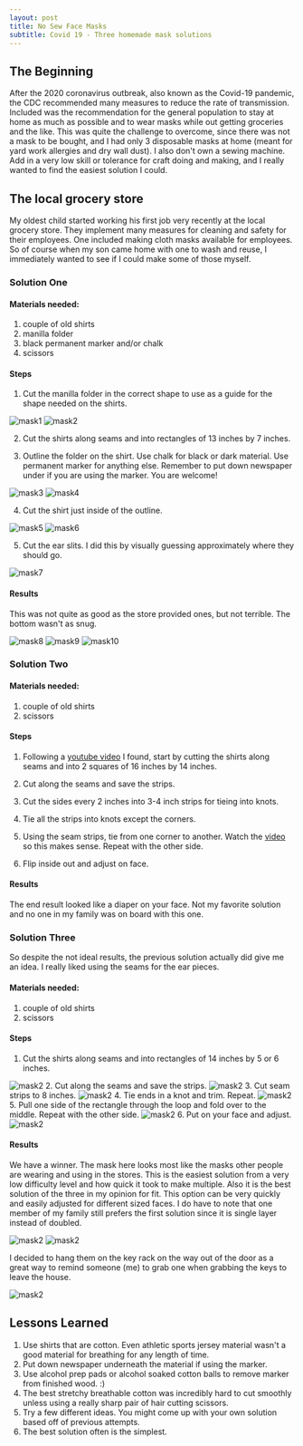 ```yaml
---
layout: post
title: No Sew Face Masks
subtitle: Covid 19 - Three homemade mask solutions
---
```


## The Beginning

After the 2020 coronavirus outbreak, also known as the Covid-19 pandemic, the CDC recommended many measures to reduce the rate of transmission. Included was the recommendation for the general population to stay at home as much as possible and to wear masks while out getting groceries and the like. This was quite the challenge to overcome, since there was not a mask to be bought, and I had only 3 disposable masks at home (meant for yard work allergies and dry wall dust). I also don't own a sewing machine. Add in a very low skill or tolerance for craft doing and making, and I really wanted to find the easiest solution I could.

## The local grocery store

My oldest child started working his first job very recently at the local grocery store. They implement many measures for cleaning and safety for their employees. One included making cloth masks available for employees. So of course when my son came home with one to wash and reuse, I immediately wanted to see if I could make some of those myself.

### Solution One

#### Materials needed: 
1. couple of old shirts
2. manilla folder
3. black permanent marker and/or chalk
4. scissors

#### Steps
1. Cut the manilla folder in the correct shape to use as a guide for the shape needed on the shirts.

<img src="https://BecWagner.github.io/img/mask1.png" alt="mask1">
<img src="https://BecWagner.github.io/img/mask2.png" alt="mask2">

2. Cut the shirts along seams and into rectangles of 13 inches by 7 inches.

3. Outline the folder on the shirt. Use chalk for black or dark material. Use permanent marker for anything else. Remember to put down newspaper under if you are using the marker. You are welcome!

<img src="https://BecWagner.github.io/img/mask3.png" alt="mask3">
<img src="https://BecWagner.github.io/img/mask4.png" alt="mask4">

4. Cut the shirt just inside of the outline.

<img src="https://BecWagner.github.io/img/mask5.png" alt="mask5">
<img src="https://BecWagner.github.io/img/mask6.png" alt="mask6">

5. Cut the ear slits. I did this by visually guessing approximately where they should go.

<img src="https://BecWagner.github.io/img/mask7.png" alt="mask7">

#### Results

This was not quite as good as the store provided ones, but not terrible. The bottom wasn't as snug.

<img src="https://BecWagner.github.io/img/mask8.png" alt="mask8">
<img src="https://BecWagner.github.io/img/mask9.png" alt="mask9">
<img src="https://BecWagner.github.io/img/mask10.png" alt="mask10">

### Solution Two

#### Materials needed: 
1. couple of old shirts
2. scissors

#### Steps
1. Following a [youtube video](https://www.youtube.com/watch?v=VqHHViHKfrg) I found, start by cutting the shirts along seams and into 2 squares of 16 inches by 14 inches.

2. Cut along the seams and save the strips.

3. Cut the sides every 2 inches into 3-4 inch strips for tieing into knots.

4. Tie all the strips into knots except the corners.

5. Using the seam strips, tie from one corner to another. Watch the [video](https://www.youtube.com/watch?v=VqHHViHKfrg) so this makes sense. Repeat with the other side.

7. Flip inside out and adjust on face.

#### Results

The end result looked like a diaper on your face. Not my favorite solution and no one in my family was on board with this one.

### Solution Three

So despite the not ideal results, the previous solution actually did give me an idea. I really liked using the seams for the ear pieces.

#### Materials needed: 
1. couple of old shirts
2. scissors

#### Steps
1. Cut the shirts along seams and into rectangles of 14 inches by 5 or 6 inches.
<img src="https://BecWagner.github.io/img/mask2.png" alt="mask2">
2. Cut along the seams and save the strips.
<img src="https://BecWagner.github.io/img/mask2.png" alt="mask2">
3. Cut seam strips to 8 inches.
<img src="https://BecWagner.github.io/img/mask2.png" alt="mask2">
4. Tie ends in a knot and trim. Repeat.
<img src="https://BecWagner.github.io/img/mask2.png" alt="mask2">
5. Pull one side of the rectangle through the loop and fold over to the middle. Repeat with the other side.
<img src="https://BecWagner.github.io/img/mask2.png" alt="mask2">
6. Put on your face and adjust.
<img src="https://BecWagner.github.io/img/mask2.png" alt="mask2">

#### Results

We have a winner. The mask here looks most like the masks other people are wearing and using in the stores. This is the easiest solution from a very low difficulty level and how quick it took to make multiple. Also it is the best solution of the three in my opinion for fit. This option can be very quickly and easily adjusted for different sized faces. I do have to note that one member of my family still prefers the first solution since it is single layer instead of doubled.

<img src="https://BecWagner.github.io/img/mask2.png" alt="mask2">
<img src="https://BecWagner.github.io/img/mask2.png" alt="mask2">

I decided to hang them on the key rack on the way out of the door as a great way to remind someone (me) to grab one when grabbing the keys to leave the house.

<img src="https://BecWagner.github.io/img/mask2.png" alt="mask2">

## Lessons Learned

1. Use shirts that are cotton. Even athletic sports jersey material wasn't a good material for breathing for any length of time.
2. Put down newspaper underneath the material if using the marker.
3. Use alcohol prep pads or alcohol soaked cotton balls to remove marker from finished wood. :)
4. The best stretchy breathable cotton was incredibly hard to cut smoothly unless using a really sharp pair of hair cutting scissors.
5. Try a few different ideas. You might come up with your own solution based off of previous attempts.
6. The best solution often is the simplest.
